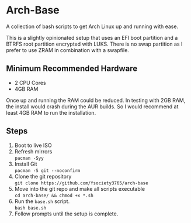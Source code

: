 # Arch-Base
A collection of bash scripts to get Arch Linux up and running with ease.

This is a slightly opinionated setup that uses an EFI boot partition and a BTRFS root partition encrypted with LUKS. There is no swap partition as I prefer to use ZRAM in combination with a swapfile. 

## Minimum Recommended Hardware  
- 2 CPU Cores
- 4GB RAM  
  
Once up and running the RAM could be reduced. In testing with 2GB RAM, the install would crash during the AUR builds. So I would recommend at least 4GB RAM to run the installation. 

## Steps
1. Boot to live ISO
2. Refresh mirrors  
```pacman -Syy```
4. Install Git   
```pacman -S git --noconfirm```  
5. Clone the git repository  
```git clone https://github.com/fsociety3765/arch-base```
6. Move into the git repo and make all scripts executable  
```cd arch-base/ && chmod +x *.sh```
7. Run the `base.sh` script.  
```bash base.sh```  
8. Follow prompts until the setup is complete.
